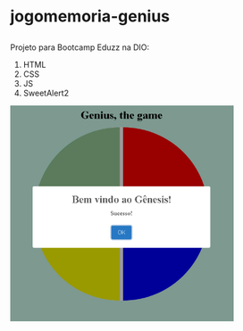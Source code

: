 # jogomemoria-genius
##
Projeto para Bootcamp Eduzz na DIO:

1. HTML
2. CSS
3. JS
4. SweetAlert2

<img src="readme_home.png" width="400">
